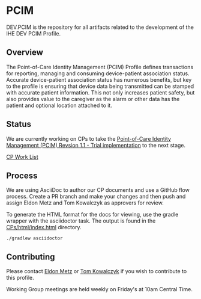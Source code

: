 # PCIM

DEV.PCIM is the repository for all artifacts related to the development of the IHE DEV PCIM Profile.

## Overview

The Point-of-Care Identity Management (PCIM) Profile defines transactions for reporting, managing and consuming device-patient association status. Accurate device-patient association status has numerous benefits, but key to the profile is ensuring that device data being transmitted can be stamped with accurate patient information. This not only increases patient safety, but also provides value to the caregiver as the alarm or other data has the patient and optional location attached to it. 

## Status

We are currently working on CPs to take the [Point-of-Care Identity Management (PCIM) Revsion 1.1 - Trial implementation](https://www.ihe.net/uploadedFiles/Documents/PCD/IHE_PCD_Suppl_PCIM.pdf) to the next stage.

[CP Work List](CPs/html/index.html)

## Process

We are using AsciiDoc to author our CP documents and use a GitHub flow process. Create a PR branch and make your changes and then push and assign Eldon Metz and Tom Kowalczyk as approvers for review. 

To generate the HTML format for the docs for viewing, use the gradle wrapper with the asciidoctor task. The output is found in the [CPs/html/index.html](CPs/html/index.html) directory.

```./gradlew asciidoctor```

## Contributing

Please contact [Eldon Metz](mailto:emetz@innovisionmedical.com)  or [Tom Kowalczyk](mailto:Tom.Kowalczyk@BBraunUSA.com) if you wish to contribute to this profile.

Working Group meetings are held weekly on Friday's at 10am Central Time.
